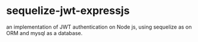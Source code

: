 # sequelize-jwt-expressjs
an implementation of JWT authentication on Node js, using sequelize as on ORM and mysql as a database.
